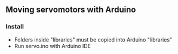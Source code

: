 ## Moving servomotors with Arduino

### Install

* Folders inside "libraries" must be copied into Arduino "libraries"
* Run servo.ino with Arduino IDE
